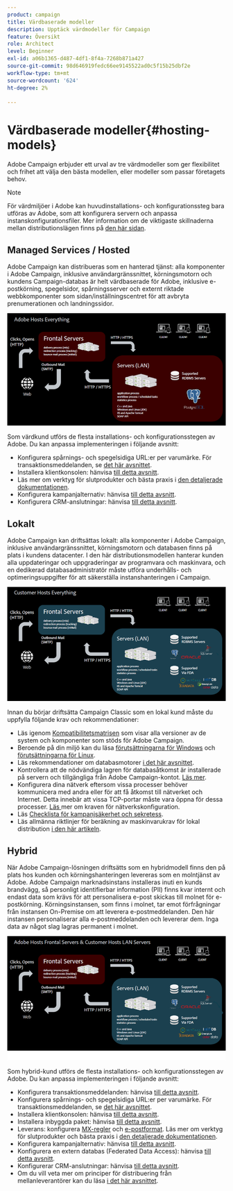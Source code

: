 ```yaml
---
product: campaign
title: Värdbaserade modeller
description: Upptäck värdmodeller för Campaign
feature: Översikt
role: Architect
level: Beginner
exl-id: a06b1365-d487-4df1-8f4a-7268b871a427
source-git-commit: 98d646919fedc66ee9145522ad0c5f15b25dbf2e
workflow-type: tm+mt
source-wordcount: '624'
ht-degree: 2%

---
```


# Värdbaserade modeller{#hosting-models}

Adobe Campaign erbjuder ett urval av tre värdmodeller som ger flexibilitet och frihet att välja den bästa modellen, eller modeller som passar företagets behov.

>[!NOTE]
>
>För värdmiljöer i Adobe kan huvudinstallations- och konfigurationssteg bara utföras av Adobe, som att konfigurera servern och anpassa instanskonfigurationsfiler. Mer information om de viktigaste skillnaderna mellan distributionslägen finns på [den här sidan](../../installation/using/capability-matrix.md).

## Managed Services / Hosted

Adobe Campaign kan distribueras som en hanterad tjänst: alla komponenter i Adobe Campaign, inklusive användargränssnittet, körningsmotorn och kundens Campaign-databas är helt värdbaserade för Adobe, inklusive e-postkörning, spegelsidor, spårningsserver och externt riktade webbkomponenter som sidan/inställningscentret för att avbryta prenumerationen och landningssidor.

![](assets/deployment_hosted.png)

Som värdkund utförs de flesta installations- och konfigurationsstegen av Adobe. Du kan anpassa implementeringen i följande avsnitt:

* Konfigurera spårnings- och spegelsidiga URL:er per varumärke. För transaktionsmeddelanden, se [det här avsnittet](../../message-center/using/additional-configurations.md#configuring-multibranding).
* Installera klientkonsolen: hänvisa [till detta avsnitt](../../installation/using/installing-the-client-console.md).
* Läs mer om verktyg för slutprodukter och bästa praxis i [den detaljerade dokumentationen](../../delivery/using/about-deliverability.md).
* Konfigurera kampanjalternativ: hänvisa [till detta avsnitt](../../installation/using/configuring-campaign-options.md).
* Konfigurera CRM-anslutningar: hänvisa [till detta avsnitt](../../platform/using/crm-connectors.md).

## Lokalt

Adobe Campaign kan driftsättas lokalt: alla komponenter i Adobe Campaign, inklusive användargränssnittet, körningsmotorn och databasen finns på plats i kundens datacenter. I den här distributionsmodellen hanterar kunden alla uppdateringar och uppgraderingar av programvara och maskinvara, och en dedikerad databasadministratör måste utföra underhålls- och optimeringsuppgifter för att säkerställa instanshanteringen i Campaign.

![](assets/deployment_onpremise.png)

Innan du börjar driftsätta Campaign Classic som en lokal kund måste du uppfylla följande krav och rekommendationer:

* Läs igenom [Kompatibilitetsmatrisen](../../rn/using/compatibility-matrix.md) som visar alla versioner av de system och komponenter som stöds för Adobe Campaign.
* Beroende på din miljö kan du läsa [förutsättningarna för Windows](../../installation/using/prerequisites-of-campaign-installation-in-windows.md) och [förutsättningarna för Linux](../../installation/using/prerequisites-of-campaign-installation-in-linux.md).
* Läs rekommendationer om databasmotorer [i det här avsnittet](../../installation/using/database.md).
* Kontrollera att de nödvändiga lagren för databasåtkomst är installerade på servern och tillgängliga från Adobe Campaign-kontot. [Läs mer](../../installation/using/application-server.md).
* Konfigurera dina nätverk eftersom vissa processer behöver kommunicera med andra eller för att få åtkomst till nätverket och Internet. Detta innebär att vissa TCP-portar måste vara öppna för dessa processer. [Läs ](../../installation/using/network-configuration.md) mer om kraven för nätverkskonfiguration.
* Läs [Checklista för kampanjsäkerhet och sekretess](https://helpx.adobe.com/se/campaign/kb/acc-security.html).
* Läs allmänna riktlinjer för beräkning av maskinvarukrav för lokal distribution [i den här artikeln](https://helpx.adobe.com/se/campaign/kb/hardware-sizing-guide.html).

## Hybrid

När Adobe Campaign-lösningen driftsätts som en hybridmodell finns den på plats hos kunden och körningshanteringen levereras som en molntjänst av Adobe. Adobe Campaign marknadsinstans installeras inuti en kunds brandvägg, så personligt identifierbar information (PII) finns kvar internt och endast data som krävs för att personalisera e-post skickas till molnet för e-postkörning. Körningsinstansen, som finns i molnet, tar emot förfrågningar från instansen On-Premise om att leverera e-postmeddelanden. Den här instansen personaliserar alla e-postmeddelanden och levererar dem. Inga data av något slag lagras permanent i molnet.

![](assets/deployment_hybrid.png)

Som hybrid-kund utförs de flesta installations- och konfigurationsstegen av Adobe. Du kan anpassa implementeringen i följande avsnitt:

* Konfigurera transaktionsmeddelanden: hänvisa [till detta avsnitt](../../message-center/using/transactional-messaging-architecture.md).
* Konfigurera spårnings- och spegelsidiga URL:er per varumärke. För transaktionsmeddelanden, se [det här avsnittet](../../message-center/using/additional-configurations.md#configuring-multibranding).
* Installera klientkonsolen: hänvisa [till detta avsnitt](../../installation/using/installing-the-client-console.md).
* Installera inbyggda paket: hänvisa [till detta avsnitt](../../installation/using/installing-campaign-standard-packages.md).
* Leverans: konfigurera [MX-regler](../../installation/using/email-deliverability.md#mx-configuration) och [e-postformat](../../installation/using/email-deliverability.md#managing-email-formats). Läs mer om verktyg för slutprodukter och bästa praxis i [den detaljerade dokumentationen](../../delivery/using/about-deliverability.md).
* Konfigurera kampanjalternativ: hänvisa [till detta avsnitt](../../installation/using/configuring-campaign-options.md).
* Konfigurera en extern databas (Federated Data Access): hänvisa [till detta avsnitt](../../installation/using/about-fda.md).
* Konfigurerar CRM-anslutningar: hänvisa [till detta avsnitt](../../platform/using/crm-connectors.md).
* Om du vill veta mer om principer för distribuering från mellanleverantörer kan du läsa [i det här avsnittet](../../installation/using/mid-sourcing-deployment.md).
